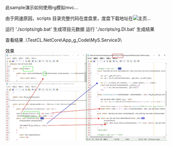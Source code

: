 
此sample演示如何使用rg模拟mvc...

由于网速原因，scripts 目录完整代码在度盘里，度盘下载地址在![主页](https://github.com/vl00/rg)...

运行 './scripts/rgb.bat' 生成项目元数据
运行 './scripts/rg.DI.bat' 生成结果

查看结果
.\TestCL.NetCore\App_g_Code\MyS.Service3\

效果
![mvc](../../img/rg.mvc.jpg)
